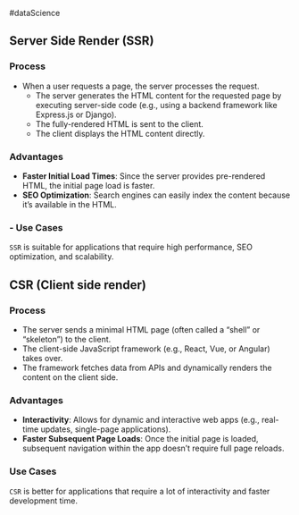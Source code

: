 #dataScience 

## Server Side Render (SSR)
### Process
- When a user requests a page, the server processes the request.
	- The server generates the HTML content for the requested page by executing server-side code (e.g., using a backend framework like Express.js or Django).
	- The fully-rendered HTML is sent to the client.
	- The client displays the HTML content directly.
### **Advantages**
- **Faster Initial Load Times**: Since the server provides pre-rendered HTML, the initial page load is faster.
- **SEO Optimization**: Search engines can easily index the content because it’s available in the HTML.
### - **Use Cases**
`SSR` is suitable for applications that require high performance, SEO optimization, and scalability.

## CSR (Client side render)
###  **Process**
- The server sends a minimal HTML page (often called a “shell” or “skeleton”) to the client.
- The client-side JavaScript framework (e.g., React, Vue, or Angular) takes over.
- The framework fetches data from APIs and dynamically renders the content on the client side. 
### **Advantages**
- **Interactivity**: Allows for dynamic and interactive web apps (e.g., real-time updates, single-page applications).
- **Faster Subsequent Page Loads**: Once the initial page is loaded, subsequent navigation within the app doesn’t require full page reloads.
###  **Use Cases**
`CSR` is better for applications that require a lot of interactivity and faster development time.